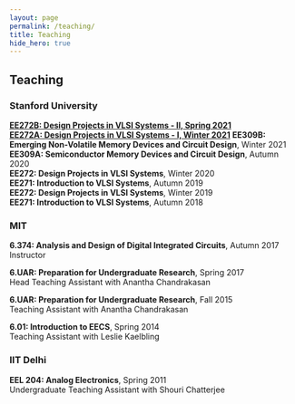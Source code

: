 ```yaml
---
layout: page
permalink: /teaching/
title: Teaching
hide_hero: true
---
```


## Teaching

### Stanford University
**[EE272B: Design Projects in VLSI Systems - II, Spring 2021](/ee272b-spring2021/)**  
**[EE272A: Design Projects in VLSI Systems - I, Winter 2021](/ee272a-winter2021/)** 
**EE309B: Emerging Non-Volatile Memory Devices and Circuit Design**, Winter 2021  
**EE309A: Semiconductor Memory Devices and Circuit Design**, Autumn 2020  
**EE272: Design Projects in VLSI Systems**, Winter 2020  
**EE271: Introduction to VLSI Systems**, Autumn 2019  
**EE272: Design Projects in VLSI Systems**, Winter 2019  
**EE271: Introduction to VLSI Systems**, Autumn 2018  

### MIT
**6.374: Analysis and Design of Digital Integrated Circuits**, Autumn 2017  
Instructor

**6.UAR: Preparation for Undergraduate Research**, Spring 2017  
Head Teaching Assistant with Anantha Chandrakasan

**6.UAR: Preparation for Undergraduate Research**, Fall 2015  
Teaching Assistant with Anantha Chandrakasan

**6.01: Introduction to EECS**, Spring 2014  
Teaching Assistant with Leslie Kaelbling

### IIT Delhi
**EEL 204: Analog Electronics**, Spring 2011  
Undergraduate Teaching Assistant with Shouri Chatterjee
